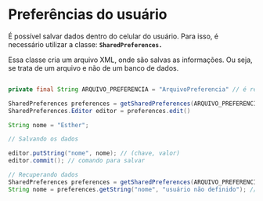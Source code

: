 # Preferências do usuário

É possível salvar dados dentro do celular do usuário. Para isso, é necessário utilizar a classe: **`SharedPreferences.`**

Essa classe cria um arquivo XML, onde são salvas as informações. Ou seja, se trata de um arquivo e não de um banco de dados.

~~~ java

private final String ARQUIVO_PREFERENCIA = "ArquivoPreferencia" // é recomendável definir constantes sempre com maiúsculas.

SharedPreferences preferences = getSharedPreferences(ARQUIVO_PREFERENCIA, 0) // (nome, modo) modo = 0, modo privado. apenas o app vai acessar esses dados.
SharedPreferences.Editor editor = preferences.edit()

String nome = "Esther";

// Salvando os dados

editor.putString("nome", nome); // (chave, valor)
editor.commit(); // comando para salvar

// Recuperando dados
SharedPreferences preferences = getSharedPreferences(ARQUIVO_PREFERENCIA, 0)
String nome = preferences.getString("nome", "usuário não definido"); // (chave, valor padrão)

